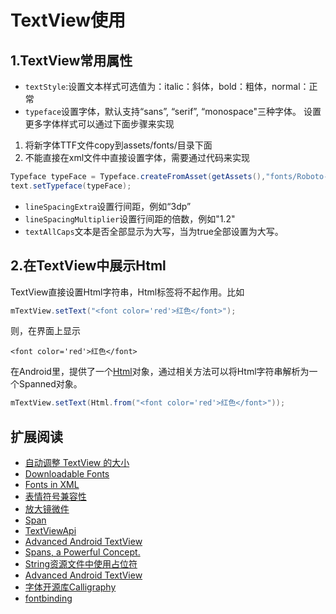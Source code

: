 # TextView使用

## 1.TextView常用属性

* `textStyle`:设置文本样式可选值为：italic：斜体，bold：粗体，normal：正常
* `typeface`设置字体，默认支持“sans”, “serif”, “monospace"三种字体。
设置更多字体样式可以通过下面步骤来实现
1. 将新字体TTF文件copy到assets/fonts/目录下面
2. 不能直接在xml文件中直接设置字体，需要通过代码来实现

```java
Typeface typeFace = Typeface.createFromAsset(getAssets(),"fonts/Roboto-Thin.ttf");
text.setTypeface(typeFace);
```

* `lineSpacingExtra`设置行间距，例如“3dp”
* `lineSpacingMultiplier`设置行间距的倍数，例如"1.2"
* `textAllCaps`文本是否全部显示为大写，当为true全部设置为大写。

## 2.在TextView中展示Html

TextView直接设置Html字符串，Html标签将不起作用。比如
```java
mTextView.setText("<font color='red'>红色</font>");
```
则，在界面上显示
```
<font color='red'>红色</font>
```
在Android里，提供了一个[Html](http://developer.android.com/reference/android/text/Html.html)对象，通过相关方法可以将Html字符串解析为一个Spanned对象。

```java
mTextView.setText(Html.from("<font color='red'>红色</font>"));
```


## 扩展阅读
* [自动调整 TextView 的大小](https://developer.android.com/guide/topics/ui/look-and-feel/autosizing-textview)
* [Downloadable Fonts](https://developer.android.com/guide/topics/ui/look-and-feel/downloadable-fonts)
* [Fonts in XML](https://developer.android.com/guide/topics/ui/look-and-feel/fonts-in-xml)
* [表情符号兼容性](https://developer.android.com/guide/topics/ui/look-and-feel/emoji-compat)
* [放大镜微件](https://developer.android.com/guide/topics/text/magnifier)
* [Span](https://developer.android.com/guide/topics/text/spans)
* [TextViewApi](http://developer.android.com/reference/android/widget/TextView.html)
* [Advanced Android TextView](http://chiuki.github.io/advanced-android-textview/)
* [Spans, a Powerful Concept.](http://flavienlaurent.com/blog/2014/01/31/spans/)
* [String资源文件中使用占位符](http://stackoverflow.com/questions/5854647/how-to-put-variable-inside-string-resources)
* [Advanced Android TextView](https://github.com/chiuki/advanced-textview)
* [字体开源库Calligraphy](https://github.com/chrisjenx/Calligraphy)
* [fontbinding](https://github.com/lisawray/fontbinding)







